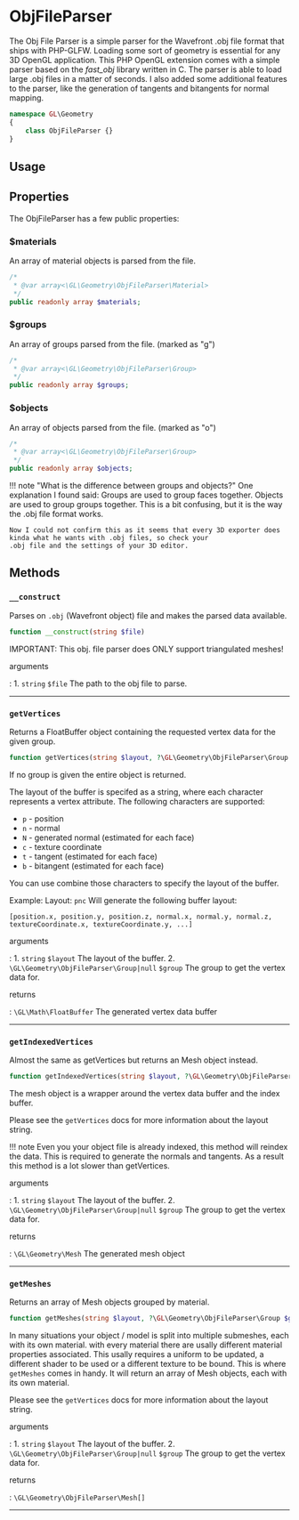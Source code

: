 # ObjFileParser

The Obj File Parser is a simple parser for the Wavefront .obj file format that ships with PHP-GLFW.
Loading some sort of geometry is essential for any 3D OpenGL application. This PHP OpenGL extension
comes with a simple parser based on the _fast_obj_ library written in C. The parser is able to load
large .obj files in a matter of seconds. I also added some additional features to the parser, like
the generation of tangents and bitangents for normal mapping.

```php 
namespace GL\Geometry
{
    class ObjFileParser {}
}
```

## Usage 


## Properties

The ObjFileParser has a few public properties:

### $materials 

An array of material objects is parsed from the file.

```php
/*
 * @var array<\GL\Geometry\ObjFileParser\Material>
 */
public readonly array $materials;
```

### $groups

An array of groups parsed from the file. (marked as "g")

```php
/*
 * @var array<\GL\Geometry\ObjFileParser\Group>
 */
public readonly array $groups;
```

### $objects

An array of objects parsed from the file. (marked as "o")

```php
/*
 * @var array<\GL\Geometry\ObjFileParser\Group>
 */
public readonly array $objects;
```

!!! note "What is the difference between groups and objects?"
    One explanation I found said: Groups are used to group faces together. Objects are used to group groups together. 
    This is a bit confusing, but it is the way the .obj file format works.

    Now I could not confirm this as it seems that every 3D exporter does kinda what he wants with .obj files, so check your 
    .obj file and the settings of your 3D editor. 
 

## Methods

### `__construct`

Parses on `.obj` (Wavefront object) file and makes the parsed data available.

```php
function __construct(string $file)
```

IMPORTANT: This obj. file parser does ONLY support triangulated meshes!

arguments

:    1. `string` `$file` The path to the obj file to parse.

---
     
### `getVertices`

Returns a FloatBuffer object containing the requested vertex data for the given group.

```php
function getVertices(string $layout, ?\GL\Geometry\ObjFileParser\Group $group = null) : \GL\Buffer\FloatBuffer
```

If no group is given the entire object is returned.

The layout of the buffer is specifed as a string, where each character represents a vertex attribute.
The following characters are supported:

 * `p` - position
 * `n` - normal
 * `N` - generated normal (estimated for each face)
 * `c` - texture coordinate
 * `t` - tangent (estimated for each face)
 * `b` - bitangent (estimated for each face)

You can use combine those characters to specify the layout of the buffer.

Example:
Layout: `pnc`
Will generate the following buffer layout:
```
[position.x, position.y, position.z, normal.x, normal.y, normal.z, textureCoordinate.x, textureCoordinate.y, ...]
```

arguments

:    1. `string` `$layout` The layout of the buffer.
    2. `\GL\Geometry\ObjFileParser\Group|null` `$group` The group to get the vertex data for.

returns

:    `\GL\Math\FloatBuffer` The generated vertex data buffer

---
     
### `getIndexedVertices`

Almost the same as getVertices but returns an Mesh object instead.

```php
function getIndexedVertices(string $layout, ?\GL\Geometry\ObjFileParser\Group $group = null) : \GL\Geometry\ObjFileParser\Mesh
```

The mesh object is a wrapper around the vertex data buffer and the index buffer.

Please see the `getVertices` docs for more information about the layout string.

!!! note
    Even you your object file is already indexed, this method will reindex the data.
    This is required to generate the normals and tangents. As a result this method
    is a lot slower than getVertices.

arguments

:    1. `string` `$layout` The layout of the buffer.
    2. `\GL\Geometry\ObjFileParser\Group|null` `$group` The group to get the vertex data for.

returns

:    `\GL\Geometry\Mesh` The generated mesh object

---
     
### `getMeshes`

Returns an array of Mesh objects grouped by material.

```php
function getMeshes(string $layout, ?\GL\Geometry\ObjFileParser\Group $group = null) : array
```

In many situations your object / model is split into multiple submeshes, each with its own material.
with every material there are usally different material properties associated. This usally requires
a uniform to be updated, a different shader to be used or a different texture to be bound.
This is where `getMeshes` comes in handy. It will return an array of Mesh objects, each with its own material.

Please see the `getVertices` docs for more information about the layout string.

arguments

:    1. `string` `$layout` The layout of the buffer.
    2. `\GL\Geometry\ObjFileParser\Group|null` `$group` The group to get the vertex data for.

returns

:    `\GL\Geometry\ObjFileParser\Mesh[]` 

---
     



